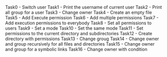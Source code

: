 Task0 - Switch user
Task1 - Print the username of current user
Task2 - Print all group for a user
Task3 - Change owner
Task4 - Create an empty file 
Task5 - Add Execute permission 
Task6 - Add multiple permissions
Task7 - Add execution permissions to everybody
Task8 - Set all permissions to users
Task9 - Set a mode 
Task10 - Set the same mode
Task11 - Set permissions to the current directory and subdirectories
Task12 - Create directory with permissions
Task13 - Change groug
Task14 - Change owner and group recursively for all files and directories
Task15 - Change owner and group for a symbolic links
Task16 - Change owner with condition

